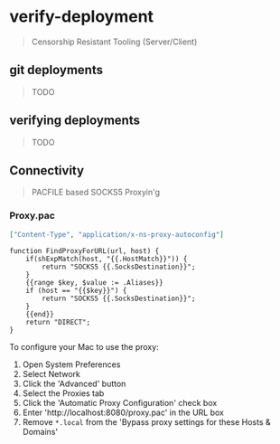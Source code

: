 # verify-deployment

> Censorship Resistant Tooling (Server/Client)

## git deployments 

> TODO

## verifying deployments

> TODO

## Connectivity 


> PACFILE based SOCKS5 Proxyin'g

### Proxy.pac

```json
["Content-Type", "application/x-ns-proxy-autoconfig"]
```
```pac
function FindProxyForURL(url, host) {
	if(shExpMatch(host, "{{.HostMatch}}")) {
		return "SOCKS5 {{.SocksDestination}}";
	}
	{{range $key, $value := .Aliases}}
	if (host == "{{$key}}") {
		return "SOCKS5 {{.SocksDestination}}";
	}
	{{end}}
	return "DIRECT";
}
```
To configure your Mac to use the proxy:

1. Open System Preferences
2. Select Network
3. Click the 'Advanced' button
4. Select the Proxies tab
5. Click the 'Automatic Proxy Configuration' check box
6. Enter 'http://localhost:8080/proxy.pac' in the URL box
7. Remove `*.local` from the 'Bypass proxy settings for these Hosts & Domains'

